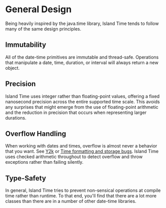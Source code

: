 # General Design

Being heavily inspired by the java.time library, Island Time tends to follow many of the same design principles.

## Immutability

All of the date-time primitives are immutable and thread-safe. Operations that manipulate a date, time, duration, or interval will always return a new object.

## Precision

Island Time uses integer rather than floating-point values, offering a fixed nanosecond precision across the entire supported time scale. This avoids any surprises that might emerge from the use of floating-point arithmetic and the reduction in precision that occurs when representing larger durations.

## Overflow Handling

When working with dates and times, overflow is almost never a behavior that you want. See [Y2k](https://en.wikipedia.org/wiki/Year_2000_problem) or [Time formatting and storage bugs](https://en.wikipedia.org/wiki/Time_formatting_and_storage_bugs). Island Time uses checked arithmetic throughout to detect overflow and throw exceptions rather than failing silently.

## Type-Safety

In general, Island Time tries to prevent non-sensical operations at compile time rather than runtime. To that end, you'll find that there are a lot more classes than there are in a number of other date-time libraries.